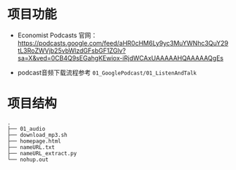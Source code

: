 # 项目功能

- Economist Podcasts 官网：https://podcasts.google.com/feed/aHR0cHM6Ly9yc3MuYWNhc3QuY29tL3RoZWVjb25vbWlzdGFsbGF1ZGlv?sa=X&ved=0CB4Q9sEGahgKEwiox-iRjdWCAxUAAAAAHQAAAAAQgEs

- podcast音频下载流程参考 `01_GooglePodcast/01_ListenAndTalk`

# 项目结构

```
.
├── 01_audio
├── download_mp3.sh
├── homepage.html
├── nameURL.txt
├── nameURL_extract.py
└── nohup.out
```
